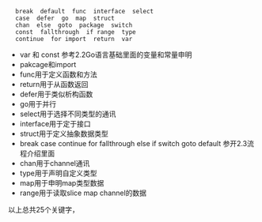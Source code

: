```
  break  default  func  interface  select
  case  defer  go  map  struct
  chan  else  goto  package  switch
  const  fallthrough  if range  type
  continue  for import  return  var

```

- var 和 const 参考2.2Go语言基础里面的变量和常量申明
- pakcage和import
- func用于定义函数和方法
- return用于从函数返回
- defer用于类似析构函数
- go用于并行
- select用于选择不同类型的通讯
- interface用于定于接口
- struct用于定义抽象数据类型
- break case continue for fallthrough else if switch goto default 参开2.3流程介绍里面
- chan用于channel通讯
- type用于声明自定义类型
- map用于申明map类型数据
- range用于读取slice map channel的数据

以上总共25个关键字，
